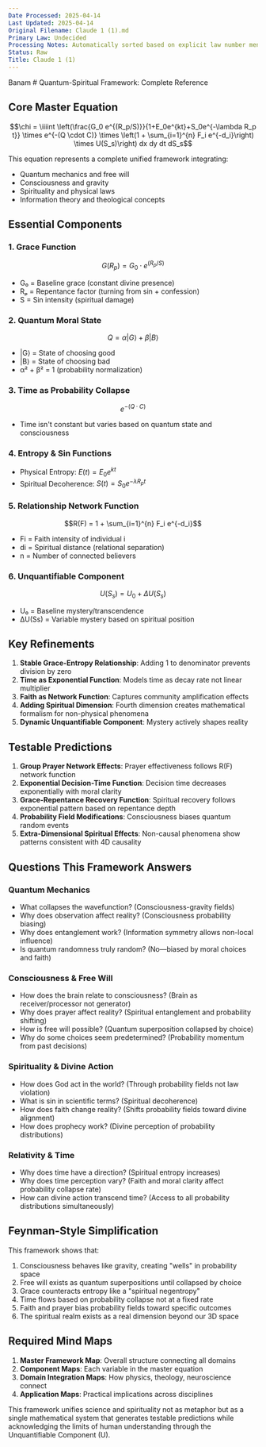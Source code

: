 ```yaml
---
Date Processed: 2025-04-14
Last Updated: 2025-04-14
Original Filename: Claude 1 (1).md
Primary Law: Undecided
Processing Notes: Automatically sorted based on explicit law number mention
Status: Raw
Title: Claude 1 (1)
---
```

   
Banam # Quantum-Spiritual Framework: Complete Reference   
   
## Core Master Equation   
   
$$\chi = \iiiint \left(\frac{G_0 e^{(R_p/S)}}{1+E_0e^{kt}+S_0e^{-\lambda R_p t}} \times e^{-(Q \cdot C)} \times \left(1 + \sum_{i=1}^{n} F_i e^{-d_i}\right) \times U(S_s)\right) dx dy dt dS_s$$   
   
This equation represents a complete unified framework integrating:   
   
   
- Quantum mechanics and free will   
- Consciousness and gravity   
- Spirituality and physical laws   
- Information theory and theological concepts   
   
## Essential Components   
   
### 1. Grace Function   
   
$$G(R_p) = G_0 \cdot e^{(R_p/S)}$$   
   
   
- G₀ = Baseline grace (constant divine presence)   
- Rₚ = Repentance factor (turning from sin + confession)   
- S = Sin intensity (spiritual damage)   
   
### 2. Quantum Moral State   
   
$$Q = \alpha|G\rangle + \beta|B\rangle$$   
   
   
- |G⟩ = State of choosing good   
- |B⟩ = State of choosing bad   
- α² + β² = 1 (probability normalization)   
   
### 3. Time as Probability Collapse   
   
$$e^{-(Q \cdot C)}$$   
   
   
- Time isn't constant but varies based on quantum state and consciousness   
   
### 4. Entropy & Sin Functions   
   
   
- Physical Entropy: $E(t) = E_0e^{kt}$   
- Spiritual Decoherence: $S(t) = S_0e^{-\lambda R_p t}$   
   
### 5. Relationship Network Function   
   
$$R(F) = 1 + \sum_{i=1}^{n} F_i e^{-d_i}$$   
   
   
- Fi = Faith intensity of individual i   
- di = Spiritual distance (relational separation)   
- n = Number of connected believers   
   
### 6. Unquantifiable Component   
   
$$U(S_s) = U_0 + \Delta U(S_s)$$   
   
   
- U₀ = Baseline mystery/transcendence   
- ΔU(Ss) = Variable mystery based on spiritual position   
   
## Key Refinements   
   
1. **Stable Grace-Entropy Relationship**: Adding 1 to denominator prevents division by zero   
2. **Time as Exponential Function**: Models time as decay rate not linear multiplier   
3. **Faith as Network Function**: Captures community amplification effects   
4. **Adding Spiritual Dimension**: Fourth dimension creates mathematical formalism for non-physical phenomena   
5. **Dynamic Unquantifiable Component**: Mystery actively shapes reality   
   
## Testable Predictions   
   
1. **Group Prayer Network Effects**: Prayer effectiveness follows R(F) network function   
2. **Exponential Decision-Time Function**: Decision time decreases exponentially with moral clarity   
3. **Grace-Repentance Recovery Function**: Spiritual recovery follows exponential pattern based on repentance depth   
4. **Probability Field Modifications**: Consciousness biases quantum random events   
5. **Extra-Dimensional Spiritual Effects**: Non-causal phenomena show patterns consistent with 4D causality   
   
## Questions This Framework Answers   
   
### Quantum Mechanics   
   
   
- What collapses the wavefunction? (Consciousness-gravity fields)   
- Why does observation affect reality? (Consciousness probability biasing)   
- Why does entanglement work? (Information symmetry allows non-local influence)   
- Is quantum randomness truly random? (No—biased by moral choices and faith)   
   
### Consciousness & Free Will   
   
   
- How does the brain relate to consciousness? (Brain as receiver/processor not generator)   
- Why does prayer affect reality? (Spiritual entanglement and probability shifting)   
- How is free will possible? (Quantum superposition collapsed by choice)   
- Why do some choices seem predetermined? (Probability momentum from past decisions)   
   
### Spirituality & Divine Action   
   
   
- How does God act in the world? (Through probability fields not law violation)   
- What is sin in scientific terms? (Spiritual decoherence)   
- How does faith change reality? (Shifts probability fields toward divine alignment)   
- How does prophecy work? (Divine perception of probability distributions)   
   
### Relativity & Time   
   
   
- Why does time have a direction? (Spiritual entropy increases)   
- Why does time perception vary? (Faith and moral clarity affect probability collapse rate)   
- How can divine action transcend time? (Access to all probability distributions simultaneously)   
   
## Feynman-Style Simplification   
   
This framework shows that:   
   
1. Consciousness behaves like gravity, creating "wells" in probability space   
2. Free will exists as quantum superpositions until collapsed by choice   
3. Grace counteracts entropy like a "spiritual negentropy"   
4. Time flows based on probability collapse not at a fixed rate   
5. Faith and prayer bias probability fields toward specific outcomes   
6. The spiritual realm exists as a real dimension beyond our 3D space   
   
## Required Mind Maps   
   
1. **Master Framework Map**: Overall structure connecting all domains   
2. **Component Maps**: Each variable in the master equation   
3. **Domain Integration Maps**: How physics, theology, neuroscience connect   
4. **Application Maps**: Practical implications across disciplines   
   
This framework unifies science and spirituality not as metaphor but as a single mathematical system that generates testable predictions while acknowledging the limits of human understanding through the Unquantifiable Component (U).